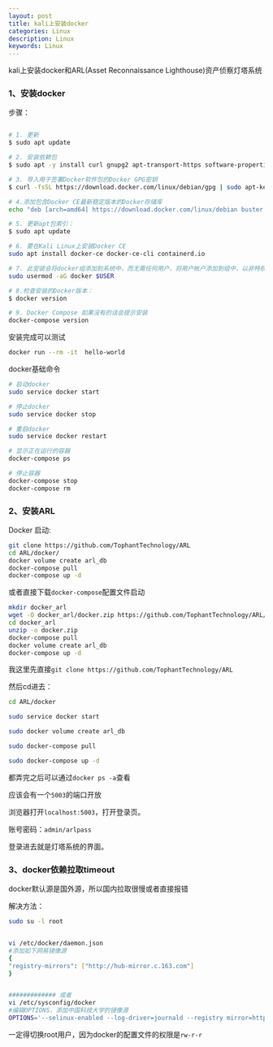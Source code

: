 ```yaml
---
layout: post
title: kali上安装docker
categories: Linux
description: Linux
keywords: Linux
---
```


kali上安装docker和ARL(Asset Reconnaissance Lighthouse)资产侦察灯塔系统

### 1、安装docker

步骤：

```bash

# 1. 更新
$ sudo apt update

# 2. 安装依赖包
$ sudo apt -y install curl gnupg2 apt-transport-https software-properties-common ca-certificates

# 3. 导入用于签署Docker软件包的Docker GPG密钥
$ curl -fsSL https://download.docker.com/linux/debian/gpg | sudo apt-key add -

# 4.添加包含Docker CE最新稳定版本的Docker存储库
echo "deb [arch=amd64] https://download.docker.com/linux/debian buster stable" | sudo tee  /etc/apt/sources.list.d/docker.list

# 5. 更新apt包索引：
$ sudo apt update

# 6. 要在Kali Linux上安装Docker CE
sudo apt install docker-ce docker-ce-cli containerd.io

# 7. 此安装会将docker组添加到系统中，而无需任何用户，将用户帐户添加到组中，以非特权用户身份运行docker命令：
sudo usermod -aG docker $USER

# 8.检查安装的Docker版本：
$ docker version

# 9. Docker Compose 如果没有的话会提示安装
docker-compose version
```

安装完成可以测试

```bash
docker run --rm -it  hello-world
```

docker基础命令

```bash
# 启动docker
sudo service docker start

# 停止docker
sudo service docker stop

# 重启docker
sudo service docker restart

# 显示正在运行的容器
docker-compose ps

# 停止容器
docker-compose stop
docker-compose rm
```

### 2、安装ARL

Docker 启动:

```bash
git clone https://github.com/TophantTechnology/ARL
cd ARL/docker/
docker volume create arl_db
docker-compose pull
docker-compose up -d 
```

或者直接下载`docker-compose`配置文件启动

```bash
mkdir docker_arl
wget -O docker_arl/docker.zip https://github.com/TophantTechnology/ARL/releases/download/v2.4.1/docker.zip
cd docker_arl
unzip -o docker.zip
docker-compose pull
docker volume create arl_db
docker-compose up -d
```

我这里先直接`git clone https://github.com/TophantTechnology/ARL`

然后cd进去：

```bash
cd ARL/docker

sudo service docker start

sudo docker volume create arl_db

sudo docker-compose pull

sudo docker-compose up -d 
```

都弄完之后可以通过`docker ps -a`查看

应该会有一个`5003`的端口开放

浏览器打开`localhost:5003`，打开登录页。

账号密码：`admin/arlpass`

登录进去就是灯塔系统的界面。

### 3、docker依赖拉取timeout

docker默认源是国外源，所以国内拉取很慢或者直接报错

解决方法：

```bash
sudo su -l root


vi /etc/docker/daemon.json
#添加如下网易镜像源
{
"registry-mirrors": ["http://hub-mirror.c.163.com"]
}


############# 或者
vi /etc/sysconfig/docker
#编辑OPTIONS，添加中国科技大学的镜像源
OPTIONS='--selinux-enabled --log-driver=journald --registry mirror=https://docker.mirrors.ustc.edu.cn'
```

一定得切换root用户，因为docker的配置文件的权限是`rw-r-r`
